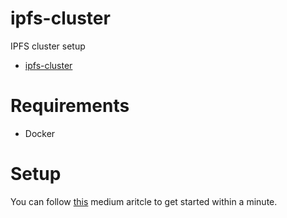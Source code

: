 # ipfs-cluster
IPFS cluster setup

* [ipfs-cluster](https://github.com/ipfs/ipfs-cluster)


# Requirements
* Docker

# Setup
You can follow [this](https://medium.com/@vaibhavsaini_67863/setting-up-a-2-node-private-storage-network-on-ipfs-part-4-93ea41d4c551) medium aritcle to get started within a minute. 

